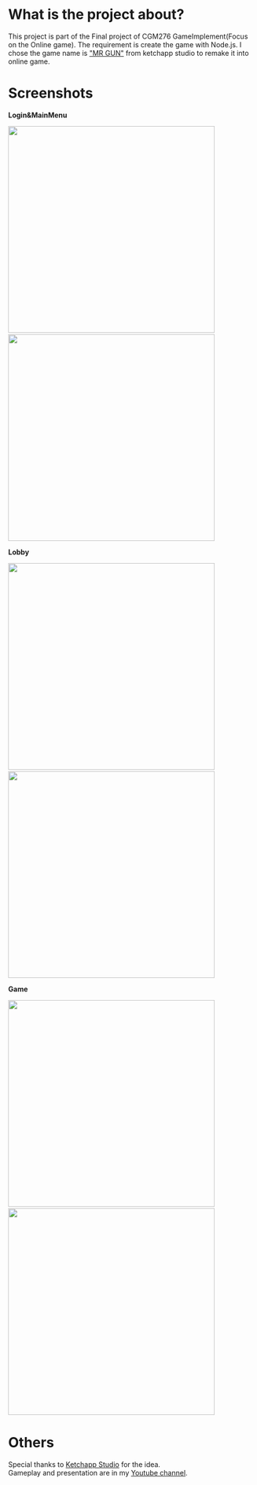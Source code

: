 # What is the project about?
This project is part of the Final project of CGM276 GameImplement(Focus on the Online game). 
The requirement is create the game with Node.js. I chose the game name is ["MR GUN"](https://play.google.com/store/apps/details?id=com.ketchapp.mrgun) 
from ketchapp studio to remake it into online game.

# Screenshots
<b>Login&MainMenu</b>
  <p float="left">
    <img src="https://github.com/Sahapat/FinalCGM276_5901292/blob/master/Screenshots/Login.png" width="420"/>
    &emsp;
    <img src="https://github.com/Sahapat/FinalCGM276_5901292/blob/master/Screenshots/MainMenu.png" width="420"/>
  </p>
<b>Lobby</b>
  <p float="left">
    <img src="https://github.com/Sahapat/FinalCGM276_5901292/blob/master/Screenshots/Lobbylist.png" width="420"/>
    &emsp;
    <img src="https://github.com/Sahapat/FinalCGM276_5901292/blob/master/Screenshots/LobbyStart.png" width="420"/>
  </p>
  
<b>Game</b>
  <p float="left">
    <img src="https://github.com/Sahapat/FinalCGM276_5901292/blob/master/Screenshots/GameReady.png" width="420"/>
    &emsp;
    <img src="https://github.com/Sahapat/FinalCGM276_5901292/blob/master/Screenshots/Game.png" width="420"/>
  </p>
  
# Others
Special thanks to [Ketchapp Studio](https://www.facebook.com/ketchappgames/) for the idea.<br>
Gameplay and presentation are in my [Youtube channel](https://www.youtube.com/watch?v=ei6RfNtr668).
